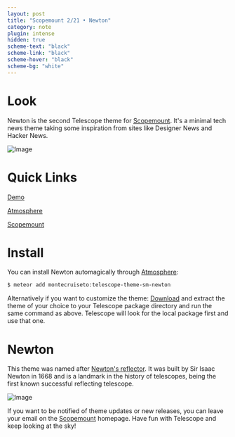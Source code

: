 ```yaml
---
layout: post
title: "Scopemount 2/21 • Newton"
category: note
plugin: intense
hidden: true
scheme-text: "black"
scheme-link: "black"
scheme-hover: "black"
scheme-bg: "white"
---
```


# Look

Newton is the second Telescope theme for [Scopemount](http://scopemount.surge.sh/). It's a minimal tech news theme taking some inspiration from sites like Designer News and Hacker News.

<p>
  <img src="/assets/img/Newton.png" class="nointense" alt="Image">
</p>

# Quick Links

[Demo](http://sm-newton.meteor.com/)

[Atmosphere](https://atmospherejs.com/montecruiseto/telescope-theme-sm-newton)

[Scopemount](http://scopemount.surge.sh/)

# Install

You can install Newton automagically through [Atmosphere](https://atmospherejs.com/montecruiseto/telescope-theme-sm-newton):

```bash
$ meteor add montecruiseto:telescope-theme-sm-newton
```

Alternatively if you want to customize the theme: [Download](https://github.com/montecruiseto/scopemount) and extract the theme of your choice to your Telescope package directory and run the same command as above. Telescope will look for the local package first and use that one.

# Newton

This theme was named after [Newton's reflector](http://en.wikipedia.org/wiki/Newton%27s_reflector). It was built by Sir Isaac Newton in 1668 and is a landmark in the history of telescopes, being the first known successful reflecting telescope.

<p>
  <img src="/assets/img/NewtonT.jpg" class="nointense" alt="Image">
</p>

If you want to be notified of theme updates or new releases, you can leave your email on the [Scopemount](http://scopemount.surge.sh/) homepage. Have fun with Telescope and keep looking at the sky!
